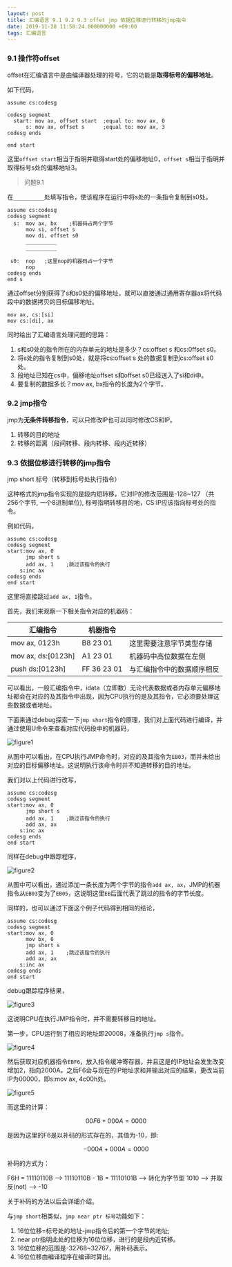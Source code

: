```yaml
---
layout: post
title: 汇编语言 9.1 9.2 9.3 offet jmp 依据位移进行转移的jmp指令
date: 2019-11-28 11:58:24.000000000 +09:00
tags: 汇编语言
---
```


### 9.1 操作符offset

offset在汇编语言中是由编译器处理的符号，它的功能是**取得标号的偏移地址**。

如下代码，

```x86asm
assume cs:codesg

codesg segment
  start: mov ax, offset start  ;equal to: mov ax, 0
      s: mov ax, offset s      ;equal to: mov ax, 3
codesg ends

end start
```

这里`offset start`相当于指明并取得start处的偏移地址0，`offset s`相当于指明并取得标号s处的偏移地址3。

> 问题9.1 

在`__________`处填写指令，使该程序在运行中将s处的一条指令复制到s0处。

```x86asm
assume cs:codesg
codesg segment
  s:  mov ax, bx    ;机器码占两个字节
      mov si, offset s
      mov di, offset s0
      __________
      __________

 s0:  nop   ;这里nop的机器码占一个字节
      nop
codesg ends
end s
```
通过offset分别获得了s和s0处的偏移地址，就可以直接通过通用寄存器ax将代码段中的数据拷贝的目标偏移地址。
```x86asm
mov ax, cs:[si]
mov cs:[di], ax
```

同时给出了汇编语言处理问题的思路：
1. s和s0处的指令所在的内存单元的地址是多少？cs:offset s 和cs:0ffset s0。
2. 将s处的指令复制到s0处，就是将cs:offset s 处的数据复制到cs:offset s0处。
3. 段地址已知在cs中，偏移地址offset s和offset s0已经送入了si和di中。
4. 要复制的数据多长？mov ax, bx指令的长度为2个字节。

### 9.2 jmp指令

jmp为**无条件转移指令**，可以只修改IP也可以同时修改CS和IP。

1. 转移的目的地址
2. 转移的距离（段间转移、段内转移、段内近转移）

### 9.3 依据位移进行转移的jmp指令

jmp short 标号（转移到标号处执行指令）

这种格式的jmp指令实现的是段内短转移，它对IP的修改范围是-128~127 （共256个字节, 一个8进制单位), 标号指明转移目的地，CS:IP应该指向标号处的指令。

例如代码，

```x86asm
assume cs:codesg
codesg segment
start:mov ax, 0
      jmp short s
      add ax, 1    ;跳过该指令的执行
    s:inc ax
codesg ends
end start
```

这里将直接跳过`add ax, 1`指令。

首先，我们来观察一下相关指令对应的机器码：

| 汇编指令           | 机器指令    |                            |
|--------------------|-------------|----------------------------|
| mov ax, 0123h      |    B8 23 01 | 这里需要注意字节类型存储   |
| mov ax, ds:[0123h] |    A1 23 01 | 机器码中高位数据在左侧     |
| push ds:[0123h]    | FF 36 23 01 | 与汇编指令中的数据顺序相反 |

可以看出，一般汇编指令中，idata（立即数）无论代表数据或者内存单元偏移地址都会在对应的及其指令中出现，因为CPU执行的是及其指令，它必须要处理这些数据或者地址。

下面来通过debug探索一下`jmp short`指令的原理，我们对上面代码进行编译，并通过使用U命令来查看对应代码段中的机器码，

![figure1](/assets/201911/2019-11-28_13-08-14.png)

从图中可以看出，在CPU执行JMP命令时，对应的及其指令为`EB03`，而并未给出对应的目标偏移地址。这说明执行该命令时并不知道转移的目的地址。

我们对以上代码进行改写，

```x86asm
assume cs:codesg
codesg segment
start:mov ax, 0
      jmp short s
      add ax, 1    ;跳过该指令的执行
      add ax, ax
    s:inc ax
codesg ends
end start
```

同样在debug中跟踪程序，

![figure2](/assets/201911/2019-11-28_13-17-39.png)

从图中可以看出，通过添加一条长度为两个字节的指令`add ax, ax`，JMP的机器指令从`EB03`变为了`EB05`，这说明这里`EB`后面代表了跳过的指令的字节长度。

同样的，也可以通过下面这个例子代码得到相同的结论，

```x86asm
assume cs:codesg
codesg segment
start:mov ax, 0
      mov bx, 0
      jmp short s
      add ax, 1    ;跳过该指令的执行
      add ax, ax
    s:inc ax
codesg ends
end start
```

debug跟踪程序结果，

![figure3](/assets/201911/2019-11-28_13-24-54.png)

这说明CPU在执行JMP指令时，并不需要转移目的地址。

第一步，CPU运行到了相应的地址即20008，准备执行`jmp s`指令。

![figure4](/assets/201911/2019-11-28_13-29-47.png)

然后获取对应机器指令`EBF6`，放入指令缓冲寄存器，并且这是的IP地址会发生改变增加2，指向2000A。之后F6会与现在的IP地址求和并输出对应的结果，更改当前IP为00000，即s:mov ax, 4c00h处。

![figure5](/assets/201911/2019-11-28_13-34-27.png)

而这里的计算：

$$00F6 + 000A = 0000$$

是因为这里的F6是以补码的形式存在的，其值为-10，即:

$$-000A + 000A = 0000$$

补码的方式为：

F6H = 11110110B --> 11110110B - 1B = 11110101B --> 转化为字节型 1010 --> 并取反(not) --> -10

关于补码的方法以后会详细介绍。

与`jmp short`相类似，`jmp near ptr 标号`功能如下：

1. 16位位移=标号处的地址-jmp指令后的第一个字节的地址;
2. near ptr指明此处的位移为16位位移，进行的是段内近转移。
3. 16位位移的范围是-32768~32767，用补码表示。
4. 16位位移由编译程序在编译时算出。


